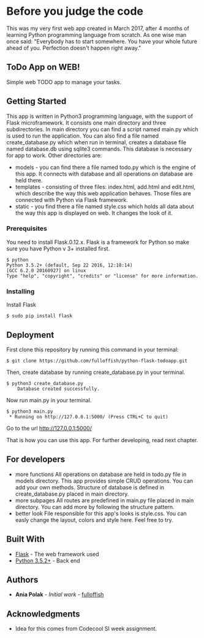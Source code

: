 # Before you judge the code

This was my very first web app created in March 2017, after 4 months of learning Python programming language from scratch.
As one wise man once said: "Everybody has to start somewhere. You have your whole future ahead of you. Perfection doesn't happen right away."


## ToDo App on WEB!

Simple web TODO app to manage your tasks.

## Getting Started

This app is written in Python3 programming language, with the support of Flask microframework.
It consists one main directory and three subdirectories.
In main directory you can find a script named main.py which is used to run the application. You can also find a file named create_database.py which when run in terminal, creates a database file named database.db using sqlite3 commands. This database is necessary for app to work.
Other directories are:
* models - you can find there a file named todo.py which is the engine of this app. It connects with database and all operations on database are held there.
* templates - consisting of three files: index.html, add.html and edit.html, which describe the way this web application behaves. Those files are connected with Python via Flask framework.
* static - you find there a file named style.css which holds all data about the way this app is displayed on web. It changes the look of it.

### Prerequisites

You need to install Flask.0.12.x. Flask is a framework for Python so make sure you have Python v 3+ installed first.

```
$ python
Python 3.5.2+ (default, Sep 22 2016, 12:18:14)
[GCC 6.2.0 20160927] on linux
Type "help", "copyright", "credits" or "license" for more information.
```

### Installing

Install Flask

```
$ sudo pip install flask
```

## Deployment

First clone this repository by running this command in your terminal:

```
$ git clone https://github.com/fulloffish/python-flask-todoapp.git

```


Then, create database by running create_database.py in your terminal.

```
$ python3 create_database.py
    Database created successfully.

```

Now run main.py in your terminal.

```
$ python3 main.py
 * Running on http://127.0.0.1:5000/ (Press CTRL+C to quit)

```

Go to the url http://127.0.0.1:5000/

That is how you can use this app. For further developing, read next chapter.

## For developers

* more functions
    All operations on database are held in todo.py file in models directory. This app provides simple CRUD operations. You can add your own methods. Structure of database is defined in create_database.py placed in main directory.
* more subpages
    All routes are predefined in main.py file placed in main directory. You can add more by following the structure pattern.
* better look
    File responsible for this app's looks is style.css. You can easly change the layout, colors and style here. Feel free to try.

## Built With

* [Flask](http://flask.pocoo.org/) - The web framework used
* [Python 3.5.2+](https://www.python.org/download/releases/3.0/) - Back end


## Authors

* **Ania Polak** - *Initial work* - [fulloffish](https://github.com/fulloffish)


## Acknowledgments

* Idea for this comes from Codecool SI week assignment.
